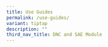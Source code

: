```yaml
---
title: Use Guides
permalink: /use-guides/
variant: tiptap
description: ""
third_nav_title: DNC and SAE Module
---
```

<p></p>